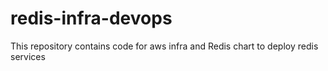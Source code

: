 # redis-infra-devops
This repository contains code for aws infra and Redis chart to deploy redis services
